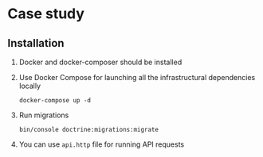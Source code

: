 # Case study

## Installation

1. Docker and docker-composer should be installed

2. Use Docker Compose for launching all the infrastructural dependencies locally

   ```shell
   docker-compose up -d
   ```

3. Run migrations

   ```shell
   bin/console doctrine:migrations:migrate
   ```

4. You can use `api.http` file for running API requests

